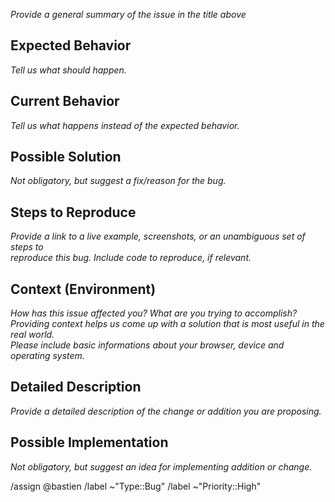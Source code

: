 *Provide a general summary of the issue in the title above*

## Expected Behavior
*Tell us what should happen.*

## Current Behavior
*Tell us what happens instead of the expected behavior.*

## Possible Solution
*Not obligatory, but suggest a fix/reason for the bug.*

## Steps to Reproduce
*Provide a link to a live example, screenshots, or an unambiguous set of steps to*   
*reproduce this bug. Include code to reproduce, if relevant.*

## Context (Environment)
*How has this issue affected you? What are you trying to accomplish?*   
*Providing context helps us come up with a solution that is most useful in the real world.*   
*Please include basic informations about your browser, device and operating system.*   

## Detailed Description
*Provide a detailed description of the change or addition you are proposing.*

## Possible Implementation
*Not obligatory, but suggest an idea for implementing addition or change.*


<!-- Please keep the following actions -->
/assign @bastien 
/label ~"Type::Bug"
/label ~"Priority::High" 
